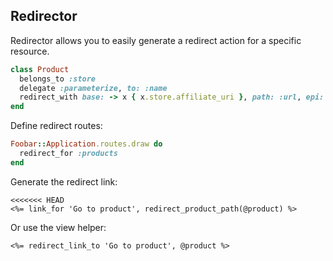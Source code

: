 Redirector
--------

Redirector allows you to easily generate a redirect action
for a specific resource.

``` ruby
class Product
  belongs_to :store
  delegate :parameterize, to: :name
  redirect_with base: -> x { x.store.affiliate_uri }, path: :url, epi: :parameterize
end
```

Define redirect routes:

``` ruby
Foobar::Application.routes.draw do
  redirect_for :products
end
```

Generate the redirect link:

``` erb
<<<<<<< HEAD
<%= link_for 'Go to product', redirect_product_path(@product) %>
```

Or use the view helper:

``` erb
<%= redirect_link_to 'Go to product', @product %>
```